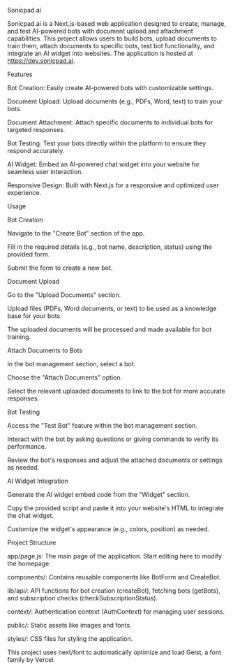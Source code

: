Sonicpad.ai

Sonicpad.ai is a Next.js-based web application designed to create,
manage, and test AI-powered bots with document upload and attachment
capabilities. This project allows users to build bots, upload documents
to train them, attach documents to specific bots, test bot
functionality, and integrate an AI widget into websites. The application
is hosted at https://dev.sonicpad.ai.

Features

Bot Creation: Easily create AI-powered bots with customizable settings.

Document Upload: Upload documents (e.g., PDFs, Word, text) to train your
bots.

Document Attachment: Attach specific documents to individual bots for
targeted responses.

Bot Testing: Test your bots directly within the platform to ensure they
respond accurately.

AI Widget: Embed an AI-powered chat widget into your website for
seamless user interaction.

Responsive Design: Built with Next.js for a responsive and optimized
user experience.

Usage

Bot Creation

Navigate to the "Create Bot" section of the app.

Fill in the required details (e.g., bot name, description, status) using
the provided form.

Submit the form to create a new bot.

Document Upload

Go to the "Upload Documents" section.

Upload files (PDFs, Word documents, or text) to be used as a knowledge
base for your bots.

The uploaded documents will be processed and made available for bot
training.

Attach Documents to Bots

In the bot management section, select a bot.

Choose the "Attach Documents" option.

Select the relevant uploaded documents to link to the bot for more
accurate responses.

Bot Testing

Access the "Test Bot" feature within the bot management section.

Interact with the bot by asking questions or giving commands to verify
its performance.

Review the bot's responses and adjust the attached documents or settings
as needed.

AI Widget Integration

Generate the AI widget embed code from the "Widget" section.

Copy the provided script and paste it into your website's HTML to
integrate the chat widget.

Customize the widget's appearance (e.g., colors, position) as needed.

Project Structure

app/page.js: The main page of the application. Start editing here to
modify the homepage.

components/: Contains reusable components like BotForm and CreateBot.

lib/api/: API functions for bot creation (createBot), fetching bots
(getBots), and subscription checks (checkSubscriptionStatus).

context/: Authentication context (AuthContext) for managing user
sessions.

public/: Static assets like images and fonts.

styles/: CSS files for styling the application.

This project uses next/font to automatically optimize and load Geist, a
font family by Vercel.